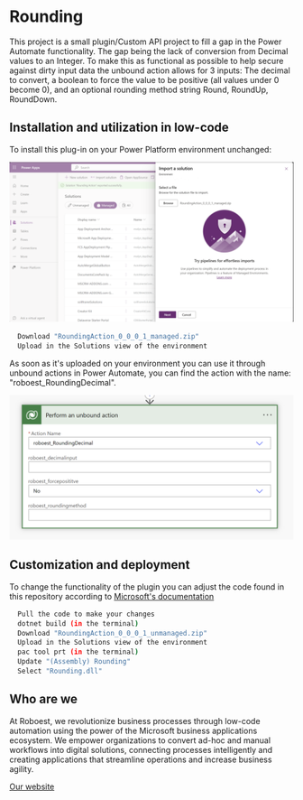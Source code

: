
# Rounding

This project is a small plugin/Custom API project to fill a gap in the Power Automate functionality. 
The gap being the lack of conversion from Decimal values to an Integer. To make this as functional as possible to help secure against dirty input data the unbound action allows for 3 inputs: The decimal to convert, a boolean to force the value to be positive (all values under 0 become 0), and an optional rounding method string Round, RoundUp, RoundDown.




## Installation and utilization in low-code

To install this plug-in on your Power Platform environment unchanged:

![Solution import view](solutions.png)

```bash
  Download "RoundingAction_0_0_0_1_managed.zip"
  Upload in the Solutions view of the environment
```

As soon as it's uploaded on your environment you can use it through unbound actions in Power Automate, you can find the action with the name: "roboest_RoundingDecimal".

![Unbound action in Power Automate shown](unboundaction.png)


## Customization and deployment

To change the functionality of the plugin you can adjust the code found in this repository according to [Microsoft's documentation](https://learn.microsoft.com/en-us/power-apps/developer/data-platform/plug-ins)

```bash
  Pull the code to make your changes
  dotnet build (in the terminal)
  Download "RoundingAction_0_0_0_1_unmanaged.zip"
  Upload in the Solutions view of the environment
  pac tool prt (in the terminal)
  Update "(Assembly) Rounding"
  Select "Rounding.dll" 

```
## Who are we

At Roboest, we revolutionize business processes through low-code automation using the power of the Microsoft business applications ecosystem. We empower organizations to convert ad-hoc and manual workflows into digital solutions, connecting processes intelligently and creating applications that streamline operations and increase business agility.

[Our website](https://www.roboest.be/)
